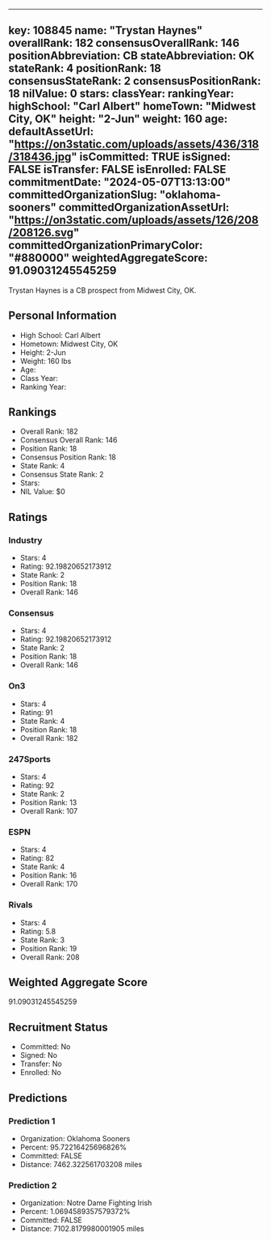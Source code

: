 ---
  key: 108845
  name: "Trystan Haynes"
  overallRank: 182
  consensusOverallRank: 146
  positionAbbreviation: CB
  stateAbbreviation: OK
  stateRank: 4
  positionRank: 18
  consensusStateRank: 2
  consensusPositionRank: 18
  nilValue: 0
  stars: 
  classYear: 
  rankingYear: 
  highSchool: "Carl Albert"
  homeTown: "Midwest City, OK"
  height: "2-Jun"
  weight: 160
  age: 
  defaultAssetUrl: "https://on3static.com/uploads/assets/436/318/318436.jpg"
  isCommitted: TRUE
  isSigned: FALSE
  isTransfer: FALSE
  isEnrolled: FALSE
  commitmentDate: "2024-05-07T13:13:00"
  committedOrganizationSlug: "oklahoma-sooners"
  committedOrganizationAssetUrl: "https://on3static.com/uploads/assets/126/208/208126.svg"
  committedOrganizationPrimaryColor: "#880000"
  weightedAggregateScore: 91.09031245545259
  ---
  
  Trystan Haynes is a CB prospect from Midwest City, OK.
  
  ## Personal Information
  - High School: Carl Albert
  - Hometown: Midwest City, OK
  - Height: 2-Jun
  - Weight: 160 lbs
  - Age: 
  - Class Year: 
  - Ranking Year: 
  
  ## Rankings
  - Overall Rank: 182
  - Consensus Overall Rank: 146
  - Position Rank: 18
  - Consensus Position Rank: 18
  - State Rank: 4
  - Consensus State Rank: 2
  - Stars: 
  - NIL Value: $0
  
  ## Ratings
  
  ### Industry
  - Stars: 4
  - Rating: 92.19820652173912
  - State Rank: 2
  - Position Rank: 18
  - Overall Rank: 146
  
  ### Consensus
  - Stars: 4
  - Rating: 92.19820652173912
  - State Rank: 2
  - Position Rank: 18
  - Overall Rank: 146
  
  ### On3
  - Stars: 4
  - Rating: 91
  - State Rank: 4
  - Position Rank: 18
  - Overall Rank: 182
  
  ### 247Sports
  - Stars: 4
  - Rating: 92
  - State Rank: 2
  - Position Rank: 13
  - Overall Rank: 107
  
  ### ESPN
  - Stars: 4
  - Rating: 82
  - State Rank: 4
  - Position Rank: 16
  - Overall Rank: 170
  
  ### Rivals
  - Stars: 4
  - Rating: 5.8
  - State Rank: 3
  - Position Rank: 19
  - Overall Rank: 208
  
  ## Weighted Aggregate Score
  91.09031245545259
  
  ## Recruitment Status
  - Committed: No
  - Signed: No
  - Transfer: No
  - Enrolled: No
  
  
  
  ## Predictions
  
  ### Prediction 1
  - Organization: Oklahoma Sooners
  - Percent: 95.72216425696826%
  - Committed: FALSE
  - Distance: 7462.322561703208 miles
  
  ### Prediction 2
  - Organization: Notre Dame Fighting Irish
  - Percent: 1.0694589357579372%
  - Committed: FALSE
  - Distance: 7102.8179980001905 miles
  